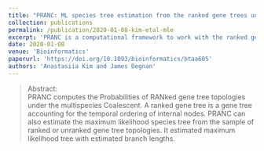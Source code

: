 ```yaml
---
title: "PRANC: ML species tree estimation from the ranked gene trees under coalescence"
collection: publications
permalink: /publication/2020-01-08-kim-etal-mle
excerpt: 'PRANC is a computational framework to work with the ranked gene trees. PRANC performs a heuristic search from the initial trees to find a ML species tree.' 
date: 2020-01-08
venue: 'Bioinformatics'
paperurl: 'https://doi.org/10.1093/bioinformatics/btaa605'
authors: 'Anastasiia Kim and James Degnan'
---
```



>Abstract: <br/> PRANC computes the Probabilities of RANked gene tree topologies under the multispecies Coalescent. A ranked gene tree is a gene tree accounting for the temporal ordering of internal nodes. PRANC can also estimate the maximum likelihood species tree from the sample of ranked or unranked gene tree topologies. It estimated maximum likelihood tree with estimated branch lengths.
